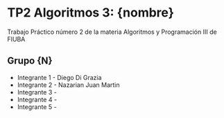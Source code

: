 # TP2 Algoritmos 3: {nombre}
Trabajo Práctico número 2 de la materia Algoritmos y Programación III de FIUBA

## Grupo {N}
- Integrante 1 - Diego Di Grazia
- Integrante 2 - Nazarian Juan Martin
- Integrante 3 - 
- Integrante 4 - 
- Integrante 5 - 
